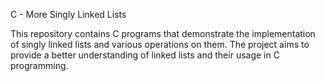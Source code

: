 C - More Singly Linked Lists

This repository contains C programs that demonstrate the implementation of singly linked lists and various operations on them. 
The project aims to provide a better understanding of linked lists and their usage in C programming.


